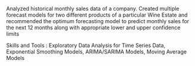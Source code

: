 Analyzed historical monthly sales data of a company. Created multiple forecast models for two different products of a particular Wine Estate and recommended the optimum forecasting model to predict monthly sales for the next 12 months along with appropriate lower and upper confidence limits

Skills and Tools :
Exploratory Data Analysis for Time Series Data, Exponential Smoothing Models, ARIMA/SARIMA Models, Moving Average Models

